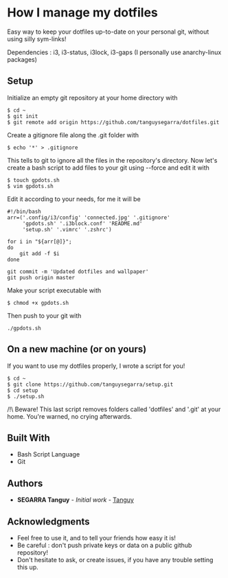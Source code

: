 # How I manage my dotfiles

Easy way to keep your dotfiles up-to-date on your personal git, without using silly sym-links!

Dependencies : i3, i3-status, i3lock, i3-gaps (I personally use anarchy-linux packages)

## Setup

Initialize an empty git repository at your home directory with

```
$ cd ~
$ git init
$ git remote add origin https://github.com/tanguysegarra/dotfiles.git
```

Create a gitignore file along the .git folder with

```
$ echo '*' > .gitignore
```

This tells to git to ignore all the files in the repository's directory.
Now let's create a bash script to add files to your git using --force and edit it with

```
$ touch gpdots.sh
$ vim gpdots.sh
```

Edit it according to your needs, for me it will be 

```
#!/bin/bash
arr=('.config/i3/config' 'connected.jpg' '.gitignore'
     'gpdots.sh' '.i3block.conf' 'README.md'
     'setup.sh' '.vimrc' '.zshrc')

for i in "${arr[@]}";
do
    git add -f $i
done

git commit -m 'Updated dotfiles and wallpaper'
git push origin master
```

Make your script executable with

```
$ chmod +x gpdots.sh
```

Then push to your git with

```
./gpdots.sh
```

## On a new machine (or on yours)

If you want to use my dotfiles properly, I wrote a script for you! 

```
$ cd ~
$ git clone https://github.com/tanguysegarra/setup.git
$ cd setup
$ ./setup.sh
```

/!\ Beware! This last script removes folders called 'dotfiles' and '.git' at your home. You're warned, no crying afterwards.

## Built With

* Bash Script Language
* Git

## Authors

* **SEGARRA Tanguy** - *Initial work* - [Tanguy](https://github.com/tanguysegarra/)

## Acknowledgments

* Feel free to use it, and to tell your friends how easy it is!
* Be careful : don't push private keys or data on a public github repository!
* Don't hesitate to ask, or create issues, if you have any trouble setting this up.
